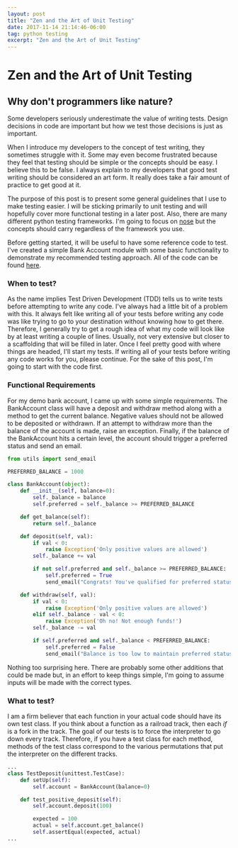 ```yaml
---
layout: post
title: "Zen and the Art of Unit Testing"
date: 2017-11-14 21:14:46-06:00
tag: python testing
excerpt: "Zen and the Art of Unit Testing"
---
```


# Zen and the Art of Unit Testing
## Why don't programmers like nature?

Some developers seriously underestimate the value of writing tests. Design decisions in code are important but how we test those decisions is just as important.

When I introduce my developers to the concept of test writing, they sometimes struggle with it. Some may even become frustrated because they feel that testing should be simple or the concepts should be easy. I believe this to be false. I always explain to my developers that good test writing should be considered an art form. It really does take a fair amount of practice to get good at it.

The purpose of this post is to present some general guidelines that I use to make testing easier. I will be sticking primarily to unit testing and will hopefully cover more functional testing in a later post. Also, there are many different python testing frameworks. I'm going to focus on [nose](http://nose.readthedocs.io/en/latest/) but the concepts should carry regardless of the framework you use.

Before getting started, it will be useful to have some reference code to test. I've created a simple Bank Account module with some basic functionality to demonstrate my recommended testing approach. All of the code can be found [here](https://github.com/kyokley/DemoBankAccount).

### When to test?
As the name implies Test Driven Development (TDD) tells us to write tests before attempting to write any code. I've always had a little bit of a problem with this. It always felt like writing all of your tests before writing any code was like trying to go to your destination without knowing how to get there. Therefore, I generally try to get a rough idea of what my code will look like by at least writing a couple of lines. Usually, not very extensive but closer to a scaffolding that will be filled in later. Once I feel pretty good with where things are headed, I'll start my tests. If writing all of your tests before writing any code works for you, please continue. For the sake of this post, I'm going to start with the code first.

### Functional Requirements
For my demo bank account, I came up with some simple requirements. The BankAccount class will have a deposit and withdraw method along with a method to get the current balance. Negative values should not be allowed to be deposited or withdrawn. If an attempt to withdraw more than the balance of the account is made, raise an exception. Finally, if the balance of the BankAccount hits a certain level, the account should trigger a preferred status and send an email.

```python
from utils import send_email

PREFERRED_BALANCE = 1000

class BankAccount(object):
    def __init__(self, balance=0):
        self._balance = balance
        self.preferred = self._balance >= PREFERRED_BALANCE

    def get_balance(self):
        return self._balance

    def deposit(self, val):
        if val < 0:
            raise Exception('Only positive values are allowed')
        self._balance += val

        if not self.preferred and self._balance >= PREFERRED_BALANCE:
            self.preferred = True
            send_email("Congrats! You've qualified for preferred status!")

    def withdraw(self, val):
        if val < 0:
            raise Exception('Only positive values are allowed')
        elif self._balance - val < 0:
            raise Exception('Oh no! Not enough funds!')
        self._balance -= val

        if self.preferred and self._balance < PREFERRED_BALANCE:
            self.preferred = False
            send_email("Balance is too low to maintain preferred status")
```

Nothing too surprising here. There are probably some other additions that could be made but, in an effort to keep things simple, I'm going to assume inputs will be made with the correct types.

### What to test?
I am a firm believer that each function in your actual code should have its own test class. If you think about a function as a railroad track, then each *if* is a fork in the track. The goal of our tests is to force the interpreter to go down every track. Therefore, if you have a test class for each method, methods of the test class correspond to the various permutations that put the interpreter on the different tracks.

```python
...
class TestDeposit(unittest.TestCase):
    def setUp(self):
        self.account = BankAccount(balance=0)

    def test_positive_deposit(self):
        self.account.deposit(100)

        expected = 100
        actual = self.account.get_balance()
        self.assertEqual(expected, actual)
...
```

